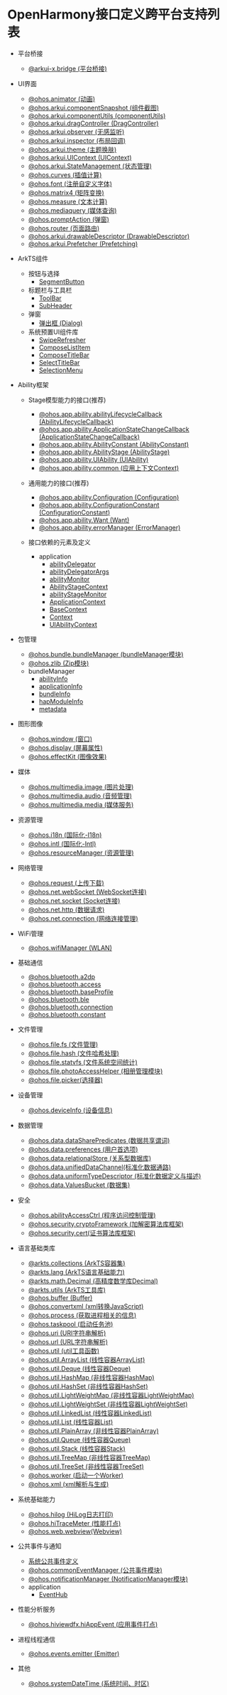 # OpenHarmony接口定义跨平台支持列表
- 平台桥接
  - [@arkui-x.bridge (平台桥接)](js-apis-bridge.md)

- UI界面
  - [@ohos.animator (动画)](js-apis-animator.md)
  - [@ohos.arkui.componentSnapshot (组件截图)](js-apis-arkui-componentSnapshot.md)
  - [@ohos.arkui.componentUtils (componentUtils)](js-apis-arkui-componentUtils.md)
  - [@ohos.arkui.dragController (DragController)](js-apis-arkui-dragController.md)
  - [@ohos.arkui.observer (无感监听)](js-apis-arkui-observer.md)
  - [@ohos.arkui.inspector (布局回调)](js-apis-arkui-inspector.md)
  - [@ohos.arkui.theme (主题换肤)](js-apis-arkui-theme.md)
  - [@ohos.arkui.UIContext (UIContext)](js-apis-arkui-UIContext.md)
  - [@ohos.arkui.StateManagement (状态管理)](js-apis-StateManagement.md)
  - [@ohos.curves (插值计算)](js-apis-curve.md)
  - [@ohos.font (注册自定义字体)](js-apis-font.md)
  - [@ohos.matrix4 (矩阵变换)](js-apis-matrix4.md)
  - [@ohos.measure (文本计算)](js-apis-measure.md)
  - [@ohos.mediaquery (媒体查询)](js-apis-mediaquery.md)
  - [@ohos.promptAction (弹窗)](js-apis-promptAction.md)
  - [@ohos.router (页面路由)](js-apis-router.md)
  - [@ohos.arkui.drawableDescriptor (DrawableDescriptor)](js-apis-arkui-drawableDescriptor.md)
  - [@ohos.arkui.Prefetcher (Prefetching)](js-apis-arkui-Prefetcher.md)
- ArkTS组件
  - 按钮与选择
    - [SegmentButton](js-apis-arkui-advanced-segmentButton.md)
  - 标题栏与工具栏
    - [ToolBar](js-apis-arkui-advanced-toolBar.md)
    - [SubHeader](js-apis-arkui-advanced-subHeader.md)
  - 弹窗
    - [弹出框 (Dialog)](js-apis-arkui-advanced-dialog.md)
  - 系统预置UI组件库
    - [SwipeRefresher](js-api-arkui-advanced-SwipeRefresher.md)
    - [ComposeListItem](js-apis-arkui-advanced-composeListItem.md)
    - [ComposeTitleBar](js-apis-arkui-advanced-composeTitleBar.md)
    - [SelectTitleBar](js-apis-arkui-advanced-selectTitleBar.md)
    - [SelectionMenu](js-apis-arkui-advanced-selectionMenu.md)
- Ability框架
  - Stage模型能力的接口(推荐)
    - [@ohos.app.ability.abilityLifecycleCallback (AbilityLifecycleCallback)](js-apis-app-ability-abilityLifecycleCallback.md)
    - [@ohos.app.ability.ApplicationStateChangeCallback (ApplicationStateChangeCallback)](js-apis-app-ability-applicationStateChangeCallback.md)
    - [@ohos.app.ability.AbilityConstant (AbilityConstant)](js-apis-app-ability-abilityConstant.md)
    - [@ohos.app.ability.AbilityStage (AbilityStage)](js-apis-app-ability-abilityStage.md)
    - [@ohos.app.ability.UIAbility (UIAbility)](js-apis-app-ability-uiAbility.md)
    - [@ohos.app.ability.common (应用上下文Context)](js-apis-app-ability-common.md)
  - 通用能力的接口(推荐)
    - [@ohos.app.ability.Configuration (Configuration)](js-apis-app-ability-configuration.md)
    - [@ohos.app.ability.ConfigurationConstant (ConfigurationConstant)](js-apis-app-ability-configurationConstant.md)
    - [@ohos.app.ability.Want (Want)](js-apis-app-ability-want.md)
    - [@ohos.app.ability.errorManager (ErrorManager)](js-apis-app-ability-errorManager.md)

  - 接口依赖的元素及定义
    - application
      - [abilityDelegator](js-apis-inner-application-abilityDelegator.md)
      - [abilityDelegatorArgs](js-apis-inner-application-abilityDelegatorArgs.md)
      - [abilityMonitor](js-apis-inner-application-abilityMonitor.md)
      - [AbilityStageContext](js-apis-inner-application-abilityStageContext.md)
      - [abilityStageMonitor](js-apis-inner-application-abilityStageMonitor.md)
      - [ApplicationContext](js-apis-inner-application-applicationContext.md)
      - [BaseContext](js-apis-inner-application-baseContext.md)
      - [Context](js-apis-inner-application-context.md)
      - [UIAbilityContext](js-apis-inner-application-uiAbilityContext.md)

- 包管理
  - [@ohos.bundle.bundleManager (bundleManager模块)](js-apis-bundleManager.md)
  - [@ohos.zlib (Zip模块)](js-apis-zlib.md)
  - bundleManager
    - [abilityInfo](js-apis-bundleManager-abilityInfo.md)
    - [applicationInfo](js-apis-bundleManager-applicationInfo.md)
    - [bundleInfo](js-apis-bundleManager-bundleInfo.md)
    - [hapModuleInfo](js-apis-bundleManager-hapModuleInfo.md)
    - [metadata](js-apis-bundleManager-metadata.md)

- 图形图像
  - [@ohos.window (窗口)](js-apis-window.md)
  - [@ohos.display (屏幕属性)](js-apis-display.md)
  - [@ohos.effectKit (图像效果)](js-apis-effectKit.md)

- 媒体
  - [@ohos.multimedia.image (图片处理)](js-apis-image.md)
  - [@ohos.multimedia.audio (音频管理)](js-apis-audio.md)
  - [@ohos.multimedia.media (媒体服务)](js-apis-media.md)
  
- 资源管理
  - [@ohos.i18n (国际化-I18n)](js-apis-i18n.md)
  - [@ohos.intl (国际化-Intl)](js-apis-intl.md)
  - [@ohos.resourceManager (资源管理)](js-apis-resource-manager.md)

- 网络管理
  - [@ohos.request (上传下载)](js-apis-request.md)
  - [@ohos.net.webSocket (WebSocket连接)](js-apis-webSocket.md)
  - [@ohos.net.socket (Socket连接)](js-apis-socket.md)
  - [@ohos.net.http (数据请求)](js-apis-http.md)
  - [@ohos.net.connection (网络连接管理)](js-apis-net-connection.md)

- WiFi管理
  - [@ohos.wifiManager (WLAN)](js-apis-wlan.md)

- 基础通信
  - [@ohos.bluetooth.a2dp ](js-apis-bluetooth-a2dp.md)
  - [@ohos.bluetooth.access ](js-apis-bluetooth-access.md)
  - [@ohos.bluetooth.baseProfile ](js-apis-bluetooth-baseProfile.md)
  - [@ohos.bluetooth.ble ](js-apis-bluetooth-ble.md)
  - [@ohos.bluetooth.connection ](js-apis-bluetooth-connection.md)
  - [@ohos.bluetooth.constant ](js-apis-bluetooth-constant.md)
- 文件管理
  - [@ohos.file.fs (文件管理)](js-apis-file-fs.md)
  - [@ohos.file.hash (文件哈希处理)](js-apis-file-hash.md)
  - [@ohos.file.statvfs (文件系统空间统计)](js-apis-file-statvfs.md)
  - [@ohos.file.photoAccessHelper (相册管理模块)](js-apis-photoAccessHelper.md)
  - [@ohos.file.picker(选择器)](js-apis-file-picker.md)

- 设备管理
  - [@ohos.deviceInfo (设备信息)](js-apis-device_Info.md)

- 数据管理
  - [@ohos.data.dataSharePredicates (数据共享谓词)](js-apis-data-dataSharePredicates.md)
  - [@ohos.data.preferences (用户首选项)](js-apis-data-preferences.md)
  - [@ohos.data.relationalStore (关系型数据库)](js-apis-data-relationalStore.md)
  - [@ohos.data.unifiedDataChannel(标准化数据通路)](js-apis-data-unifiedDataChannel.md)
  - [@ohos.data.uniformTypeDescriptor (标准化数据定义与描述)](js-apis-data-uniformTypeDescriptor.md)
  - [@ohos.data.ValuesBucket (数据集)](js-apis-data-valuesBucket.md)
  
- 安全
  - [@ohos.abilityAccessCtrl (程序访问控制管理)](js-apis-abilityAccessCtrl.md)
  - [@ohos.security.cryptoFramework (加解密算法库框架)](js-apis-cryptoFramework.md)
  - [@ohos.security.cert(证书算法库框架)](js-apis-cert.md)

- 语言基础类库
  - [@arkts.collections (ArkTS容器集)](js-apis-arkts-collections.md)
  - [@arkts.lang (ArkTS语言基础能力)](js-apis-arkts-lang.md)
  - [@arkts.math.Decimal (高精度数学库Decimal)](js-apis-arkts-decimal.md)
  - [@arkts.utils (ArkTS工具库)](js-apis-arkts-utils.md)
  - [@ohos.buffer (Buffer)](js-apis-buffer.md)
  - [@ohos.convertxml (xml转换JavaScript)](js-apis-convertxml.md)
  - [@ohos.process (获取进程相关的信息)](js-apis-process.md)
  - [@ohos.taskpool (启动任务池)](js-apis-taskpool.md)
  - [@ohos.uri (URI字符串解析)](js-apis-uri.md)
  - [@ohos.url (URL字符串解析)](js-apis-url.md)
  - [@ohos.util (util工具函数)](js-apis-util.md)
  - [@ohos.util.ArrayList (线性容器ArrayList)](js-apis-arraylist.md)
  - [@ohos.util.Deque (线性容器Deque)](js-apis-deque.md)
  - [@ohos.util.HashMap (非线性容器HashMap)](js-apis-hashmap.md)
  - [@ohos.util.HashSet (非线性容器HashSet)](js-apis-hashset.md)
  - [@ohos.util.LightWeightMap (非线性容器LightWeightMap)](js-apis-lightweightmap.md)
  - [@ohos.util.LightWeightSet (非线性容器LightWeightSet)](js-apis-lightweightset.md)
  - [@ohos.util.LinkedList (线性容器LinkedList)](js-apis-linkedlist.md)
  - [@ohos.util.List (线性容器List)](js-apis-list.md)
  - [@ohos.util.PlainArray (非线性容器PlainArray)](js-apis-plainarray.md)
  - [@ohos.util.Queue (线性容器Queue)](js-apis-queue.md)
  - [@ohos.util.Stack (线性容器Stack)](js-apis-stack.md)
  - [@ohos.util.TreeMap (非线性容器TreeMap)](js-apis-treemap.md)
  - [@ohos.util.TreeSet (非线性容器TreeSet)](js-apis-treeset.md)
  - [@ohos.worker (启动一个Worker)](js-apis-worker.md)
  - [@ohos.xml (xml解析与生成)](js-apis-xml.md)

- 系统基础能力
  - [@ohos.hilog (HiLog日志打印)](js-apis-hilog.md)
  - [@ohos.hiTraceMeter (性能打点)](js-apis-hitracemeter.md)
  - [@ohos.web.webview(Webview)](js-apis-webview.md)

- 公共事件与通知
  - [系统公共事件定义](commonEventManager-definitions.md)
  - [@ohos.commonEventManager (公共事件模块)](js-apis-commonEventManager.md)
  - [@ohos.notificationManager (NotificationManager模块)](js-apis-notificationManager.md)
  - application
    - [EventHub](js-apis-inner-application-eventHub.md)
- 性能分析服务
  - [@ohos.hiviewdfx.hiAppEvent (应用事件打点)](js-apis-hiviewdfx-hiappevent.md)

- 进程线程通信
  - [@ohos.events.emitter (Emitter)](js-apis-emitter.md)

- 其他
  - [@ohos.systemDateTime (系统时间、时区)](js-apis-date-time.md)